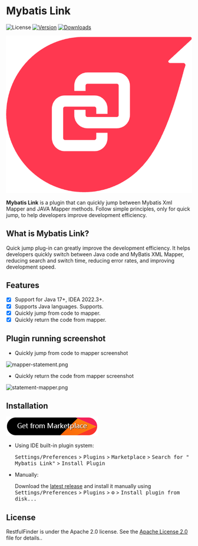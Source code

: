 # Mybatis Link

![License](https://img.shields.io/badge/license-Apache--2.0-green.svg)
[![Version](https://img.shields.io/jetbrains/plugin/v/cn.com.mustache.plugins.mybatis.link.svg)](https://plugins.jetbrains.com/plugin/23702-mybatis-link)
[![Downloads](https://img.shields.io/jetbrains/plugin/d/cn.com.mustache.plugins.mybatis.link.svg)](https://plugins.jetbrains.com/plugin/23702-mybatis-link)

![logo.png](img/logo.png)

<!-- Plugin description -->
**Mybatis Link** is a plugin that can quickly jump between Mybatis Xml Mapper and JAVA Mapper methods. Follow simple principles, only for quick jump, to help developers improve development efficiency.

## What is Mybatis Link?

Quick jump plug-in can greatly improve the development efficiency. It helps developers quickly switch between Java code and MyBatis XML Mapper, reducing search and switch time, reducing error rates, and improving development speed.

## Features

- [x] Support for Java 17+, IDEA 2022.3+.
- [x] Supports Java languages. Supports.
- [x] Quickly jump from code to mapper.
- [x] Quickly return the code from mapper.

## Plugin running screenshot

- Quickly jump from code to mapper screenshot

![mapper-statement.png](https://github.com/mustache-cn/mybatis-link/assets/3905303/0ab794ee-346e-484c-914b-4b74a43560cf)

- Quickly return the code from mapper screenshot

![statement-mapper.png](https://github.com/mustache-cn/mybatis-link/assets/3905303/2d612e92-021e-4b49-b684-89dd21e2bd77)

<!-- Plugin description end -->

## Installation

<a href="https://plugins.jetbrains.com/embeddable/install/23702">
    <img src="img/plugin-install.png" width="249" alt="plugin-install"/>
</a>

- Using IDE built-in plugin system:

  <kbd>Settings/Preferences</kbd> > <kbd>Plugins</kbd> > <kbd>Marketplace</kbd> > <kbd>Search for "
  Mybatis Link"</kbd> >
  <kbd>Install Plugin</kbd>

- Manually:

  Download the [latest release](https://github.com/mustache-cn/mybatis-link/releases/latest) and install it
  manually using
  <kbd>Settings/Preferences</kbd> > <kbd>Plugins</kbd> > <kbd>⚙️</kbd> > <kbd>Install plugin from disk...</kbd>



## License

RestfulFinder is under the Apache 2.0 license. See the [Apache License 2.0](http://www.apache.org/licenses/LICENSE-2.0) file for details..